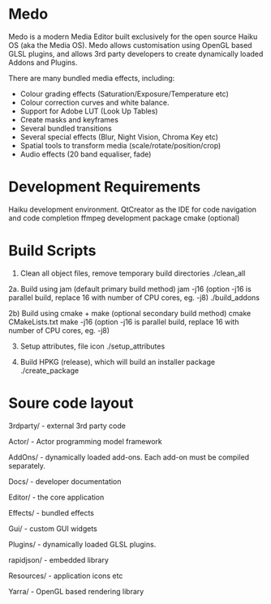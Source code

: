 # Medo
Medo is a modern Media Editor built exclusively for the open source Haiku OS (aka the Media OS).  Medo allows customisation using OpenGL based GLSL plugins, and allows 3rd party developers to create dynamically loaded Addons and Plugins.

There are many bundled media effects, including:
- Colour grading effects (Saturation/Exposure/Temperature etc)
- Colour correction curves and white balance.
- Support for Adobe LUT (Look Up Tables)
- Create masks and keyframes
- Several bundled transitions
- Several special effects (Blur, Night Vision, Chroma Key etc)
- Spatial tools to transform media (scale/rotate/position/crop)
- Audio effects (20 band equaliser, fade)

# Development Requirements
Haiku development environment.
QtCreator as the IDE for code navigation and code completion
ffmpeg development package
cmake (optional)

# Build Scripts
1. Clean all object files, remove temporary build directories 
./clean_all

2a. Build using jam (default primary build method)
jam -j16 (option -j16 is parallel build, replace 16 with number of CPU cores, eg. -j8)
./build_addons

2b) Build using cmake + make (optional secondary build method)
cmake CMakeLists.txt
make -j16 (option -j16 is parallel build, replace 16 with number of CPU cores, eg. -j8)

3. Setup attributes, file icon
./setup_attributes

4. Build HPKG (release), which will build an installer package
./create_package

# Soure code layout
3rdparty/   - external 3rd party code

Actor/      - Actor programming model framework

AddOns/     - dynamically loaded add-ons.  Each add-on must be compiled separately.

Docs/       - developer documentation

Editor/     - the core application

Effects/    - bundled effects

Gui/        - custom GUI widgets

Plugins/    - dynamically loaded GLSL plugins.

rapidjson/  - embedded library

Resources/  - application icons etc

Yarra/      - OpenGL based rendering library

